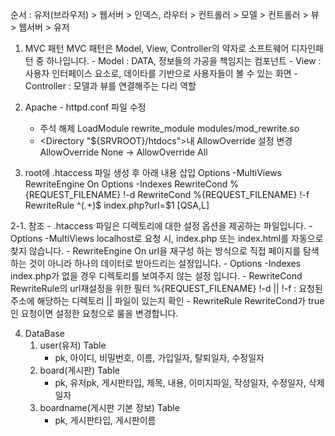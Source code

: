 순서 : 유저(브라우저) > 웹서버 > 인덱스, 라우터 > 컨트롤러 > 모델 > 컨트롤러 > 뷰 > 웹서버 > 유저


1. MVC 패턴 
    MVC 패턴은 Model, View, Controller의 약자로 소프트웨어 디자인패턴 중 하나입니다. 
        - Model : DATA, 정보들의 가공을 책임지는 컴포넌트 
        - View : 사용자 인터페이스 요소로, 데이타를 기반으로 사용자들이 볼 수 있는 화면 
        - Controller : 모델과 뷰를 연결해주는 다리 역할


2. Apache - httpd.conf 파일 수정
    - 주석 해제
        LoadModule rewrite_module modules/mod_rewrite.so
    - <Directory "${SRVROOT}/htdocs">내 AllowOverride 설정 변경 AllowOverride None -> AllowOverride All

3. root에 .htaccess 파일 생성 후 아래 내용 삽입 
Options -MultiViews RewriteEngine On Options -Indexes RewriteCond %{REQUEST_FILENAME} !-d RewriteCond %{REQUEST_FILENAME} !-f RewriteRule ^(.+)$ index.php?url=$1 [QSA,L]

2-1. 참조 
    - .htaccess 파일은 디렉토리에 대한 설정 옵션을 제공하는 파일입니다. 
    - Options -MultiViews 
        localhost로 요청 시, index.php 또는 index.html를 자동으로 찾지 않습니다. 
    - RewriteEngine On 
        url을 재구성 하는 방식으로 직접 페이지를 탐색하는 것이 아니라 하나의 데이터로 받아드리는 설정입니다.
    - Options -Indexes 
        index.php가 없을 경우 디렉토리를 보여주지 않는 설정 입니다. 
    - RewriteCond 
        RewriteRule의 url재설정을 위한 필터 
        %{REQUEST_FILENAME} !-d || !-f : 요청된 주소에 해당하는 디렉토리 || 파일이 있는지 확인 
    - RewriteRule 
        RewriteCond가 true인 요청이면 설정한 요청으로 룰을 변경합니다.

4. DataBase
    1) user(유저) Table
        - pk, 아이디, 비밀번호, 이름, 가입일자, 탈퇴일자, 수정일자
    2) board(게시판) Table
        - pk, 유저pk, 게시판타입, 제목, 내용, 이미지파일, 작성일자, 수정일자, 삭제일자
    3) boardname(게시판 기본 정보) Table
        - pk, 게시판타입, 게시판이름
